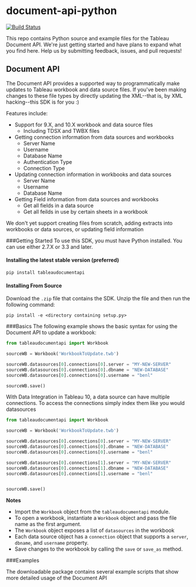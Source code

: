 # document-api-python

[![Build Status](https://travis-ci.org/tableau/document-api-python.svg?branch=master)](https://travis-ci.org/tableau/document-api-python)

This repo contains Python source and example files for the Tableau Document API. We're just getting started and have plans to expand what you find here. Help us by submitting feedback, issues, and pull requests!

Document API
---------------
The Document API provides a supported way to programmatically make updates to Tableau workbook and data source files. If you've been making changes to these file types by directly updating the XML--that is, by XML hacking--this SDK is for you :)

Features include:
- Support for 9.X, and 10.X workbook and data source files
  - Including TDSX and TWBX files
- Getting connection information from data sources and workbooks
  - Server Name
  - Username
  - Database Name
  - Authentication Type
  - Connection Type
- Updating connection information in workbooks and data sources
  - Server Name
  - Username
  - Database Name
- Getting Field information from data sources and workbooks
  - Get all fields in a data source
  - Get all feilds in use by certain sheets in a workbook

We don't yet support creating files from scratch, adding extracts into workbooks or data sources, or updating field information


###Getting Started
To use this SDK, you must have Python installed. You can use either 2.7.X or 3.3 and later.

#### Installing the latest stable version (preferred)

```text
pip install tableaudocumentapi
```

#### Installing From Source

Download the `.zip` file that contains the SDK. Unzip the file and then run the following command:

```text
pip install -e <directory containing setup.py>
```

###Basics
The following example shows the basic syntax for using the Document API to update a workbook:

```python
from tableaudocumentapi import Workbook

sourceWB = Workbook('WorkbookToUpdate.twb')

sourceWB.datasources[0].connections[0].server = "MY-NEW-SERVER"
sourceWB.datasources[0].connections[0].dbname = "NEW-DATABASE"
sourceWB.datasources[0].connections[0].username = "benl"

sourceWB.save()
```

With Data Integration in Tableau 10, a data source can have multiple connections. To access the connections simply index them like you would datasources

```python
from tableaudocumentapi import Workbook

sourceWB = Workbook('WorkbookToUpdate.twb')

sourceWB.datasources[0].connections[0].server = "MY-NEW-SERVER"
sourceWB.datasources[0].connections[0].dbname = "NEW-DATABASE"
sourceWB.datasources[0].connections[0].username = "benl"

sourceWB.datasources[0].connections[1].server = "MY-NEW-SERVER"
sourceWB.datasources[0].connections[1].dbname = "NEW-DATABASE"
sourceWB.datasources[0].connections[1].username = "benl"


sourceWB.save()
```


**Notes**

- Import the `Workbook` object from the `tableaudocumentapi` module.
- To open a workbook, instantiate a `Workbook` object and pass the file name as the first argument.
- The `Workbook` object exposes a list of `datasources` in the workbook
- Each data source object has a `connection` object that supports a `server`, `dbname`, and `username` property.
- Save changes to the workbook by calling the `save` or `save_as` method.



###Examples

The downloadable package contains several example scripts that show more detailed usage of the Document API
